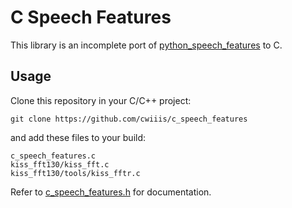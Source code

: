 # C Speech Features

This library is an incomplete port of [python_speech_features](https://github.com/jameslyons/python_speech_features) to C.

## Usage

Clone this repository in your C/C++ project:

```
git clone https://github.com/cwiiis/c_speech_features
```

and add these files to your build:

```
c_speech_features.c
kiss_fft130/kiss_fft.c
kiss_fft130/tools/kiss_fftr.c
```

Refer to [c_speech_features.h](c_speech_features.h) for documentation.
